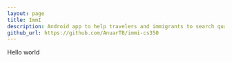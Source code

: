 ```yaml
---
layout: page
title: ImmI
description: Android app to help travelers and immigrants to search quantitative information about various cities.
github_url: https://github.com/AnuarTB/immi-cs350
---
```


Hello world